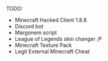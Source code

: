 TODO:
- Minecraft Hacked Client 1.8.8
- Discord bot
- Margonem script
- League of Legends skin changer ;P
- Minecraft Texture Pack
- Legit External Minecraft Cheat 
